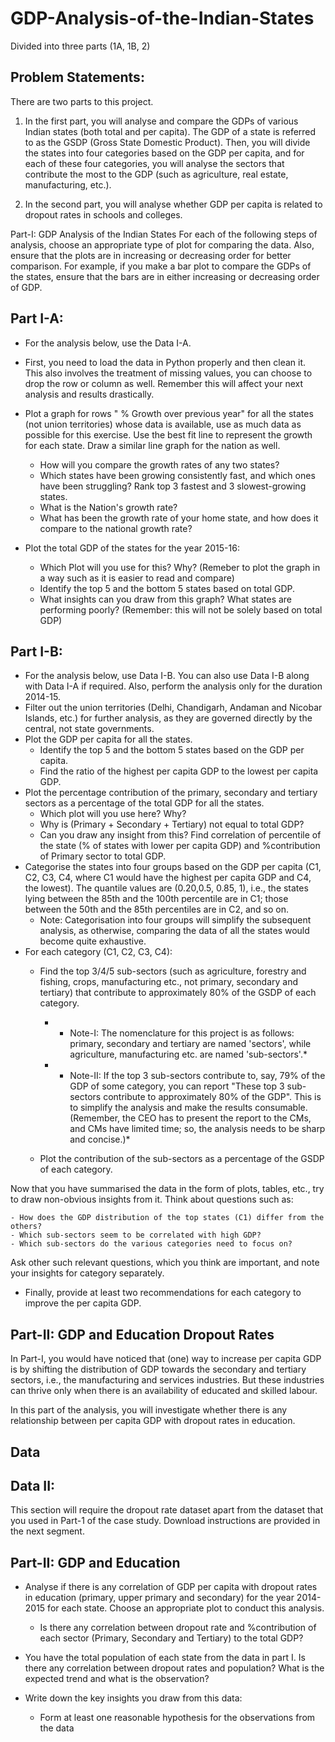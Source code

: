 # GDP-Analysis-of-the-Indian-States
Divided into three parts (1A, 1B, 2)

## Problem Statements:
There are two parts to this project. 
1. In the first part, you will analyse and compare the GDPs of various Indian states (both total and per capita). The GDP of a state is referred to as the GSDP (Gross State Domestic Product). Then, you will divide the states into four categories based on the GDP per capita, and for each of these four categories, you will analyse the sectors that contribute the most to the GDP (such as agriculture, real estate, manufacturing, etc.).

2. In the second part, you will analyse whether GDP per capita is related to dropout rates in schools and colleges.

Part-I: GDP Analysis of the Indian States
For each of the following steps of analysis, choose an appropriate type of plot for comparing the data. Also, ensure that the plots are in increasing or decreasing order for better comparison. For example, if you make a bar plot to compare the GDPs of the states, ensure that the bars are in either increasing or decreasing order of GDP.

 

## Part I-A:

- For the analysis below, use the Data I-A.

- First, you need to load the data in Python properly and then clean it. This also involves the treatment of missing values, you can choose to drop the row or column as well.
Remember this will affect your next analysis and results drastically.

- Plot a graph for rows " % Growth over previous year" for all the states (not union territories) whose data is available, use as much data as possible for this exercise. 
Use the best fit line to represent the growth for each state. Draw a similar line graph for the nation as well.
  - How will you compare the growth rates of any two states?
  - Which states have been growing consistently fast, and which ones have been struggling? Rank top 3 fastest and 3 slowest-growing states.
  - What is the Nation's growth rate?
  - What has been the growth rate of your home state, and how does it compare to the national growth rate?

- Plot the total GDP of the states for the year 2015-16:
  - Which Plot will you use for this? Why? (Remeber to plot the graph in a way such as it is easier to read and compare)
  - Identify the top 5 and the bottom 5 states based on total GDP.
  - What insights can you draw from this graph? What states are performing poorly? (Remember: this will not be solely based on total GDP)

 
## Part I-B:

- For the analysis below, use Data I-B. You can also use Data I-B along with Data I-A if required. Also, perform the analysis only for the duration 2014-15. 
- Filter out the union territories (Delhi, Chandigarh, Andaman and Nicobar Islands, etc.) for further analysis, as they are governed directly by the central, not state governments.
- Plot the GDP per capita for all the states.
  - Identify the top 5 and the bottom 5 states based on the GDP per capita.
  - Find the ratio of the highest per capita GDP to the lowest per capita GDP.
- Plot the percentage contribution of the primary, secondary and tertiary sectors as a percentage of the total GDP for all the states.
  - Which plot will you use here? Why?
  - Why is (Primary + Secondary + Tertiary) not equal to total GDP?
  - Can you draw any insight from this? Find correlation of percentile of the state (% of states with lower per capita GDP) and %contribution of Primary sector to total GDP.
- Categorise the states into four groups based on the GDP per capita (C1, C2, C3, C4, where C1 would have the highest per capita GDP and C4, the lowest). The quantile values are (0.20,0.5, 0.85, 1), i.e., the states lying between the 85th and the 100th percentile are in C1; those between the 50th and the 85th percentiles are in C2, and so on.
  - Note: Categorisation into four groups will simplify the subsequent analysis, as otherwise, comparing the data of all the states would become quite exhaustive.
- For each category (C1, C2, C3, C4):
  - Find the top 3/4/5 sub-sectors (such as agriculture, forestry and fishing, crops, manufacturing etc., not primary, secondary and tertiary) that contribute to approximately 80% of the GSDP of each category.
    * - Note-I: The nomenclature for this project is as follows: primary, secondary and tertiary are named 'sectors', while agriculture, manufacturing etc. are named 'sub-sectors'.*
    * - Note-II: If the top 3 sub-sectors contribute to, say, 79% of the GDP of some category, you can report "These top 3 sub-sectors contribute to approximately 80% of the GDP". This is to simplify the analysis and make the results consumable. (Remember, the CEO has to present the report to the CMs, and CMs have limited time; so, the analysis needs to be sharp and concise.)*

  - Plot the contribution of the sub-sectors as a percentage of the GSDP of each category.  


Now that you have summarised the data in the form of plots, tables, etc., try to draw non-obvious insights from it. Think about questions such as:

    - How does the GDP distribution of the top states (C1) differ from the others?
    - Which sub-sectors seem to be correlated with high GDP?
    - Which sub-sectors do the various categories need to focus on? 
 
Ask other such relevant questions, which you think are important, and note your insights for category separately.
- Finally, provide at least two recommendations for each category to improve the per capita GDP.
 

## Part-II: GDP and Education Dropout Rates
In Part-I, you would have noticed that (one) way to increase per capita GDP is by shifting the distribution of GDP towards the secondary and tertiary sectors, i.e., the manufacturing and services industries. But these industries can thrive only when there is an availability of educated and skilled labour.

In this part of the analysis, you will investigate whether there is any relationship between per capita GDP with dropout rates in education.

## Data
## Data II: 
This section will require the dropout rate dataset apart from the dataset that you used in Part-1 of the case study. Download instructions are provided in the next segment.

## Part-II: GDP and Education

- Analyse if there is any correlation of GDP per capita with dropout rates in education (primary, upper primary and secondary) for the year 2014-2015 for each state. Choose an appropriate plot to conduct this analysis.
    - Is there any correlation between dropout rate and %contribution of each sector (Primary, Secondary and Tertiary) to the total GDP?

- You have the total population of each state from the data in part I. Is there any correlation between dropout rates and population? What is the expected trend and what is the observation?

- Write down the key insights you draw from this data:
    - Form at least one reasonable hypothesis for the observations from the data

 
